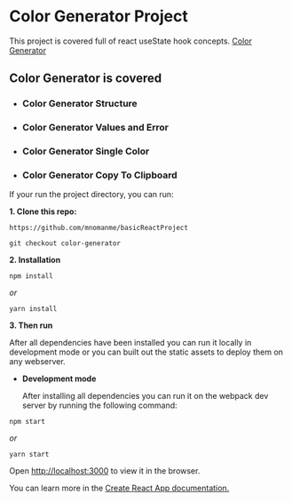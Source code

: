 # Color Generator Project

This project is covered full of react useState hook concepts. [Color Generator](https://basic-react-color-generator.netlify.app/)

## Color Generator is covered

- ### Color Generator Structure

- ### Color Generator Values and Error

- ### Color Generator Single Color  

- ### Color Generator Copy To Clipboard

If your run the project directory, you can run:

**1. Clone this repo:**

```git
https://github.com/mnomanme/basicReactProject
```

```git
git checkout color-generator
```

**2. Installation**

```npm
npm install
```

_or_

```yarn
yarn install
```

**3. Then run**

After all dependencies have been installed you can run it locally in development mode or you can built out the static assets to deploy them on any webserver.

- **Development mode**

  After installing all dependencies you can run it on the webpack dev server by running the following command:

```npm
npm start
```

_or_

```yarn
yarn start
```

Open <http://localhost:3000> to view it in the browser.

You can learn more in the [Create React App documentation.](https://create-react-app.dev/docs/getting-started/)
